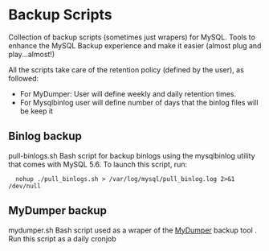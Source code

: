 # Backup Scripts

Collection of backup scripts (sometimes just wrapers) for MySQL.
Tools to enhance the MySQL Backup experience and make it easier (almost plug and play...almost!)

All the scripts take care of the retention policy (defined by the user), as followed:

- For MyDumper: User will define weekly and daily retention times.
- For Mysqlbinlog user will define number of days that the binlog files will be keep it

## Binlog backup
pull-binlogs.sh
Bash script for backup binlogs using the mysqlbinlog utility that comes with MySQL 5.6.
To launch this script, run:

```
  nohup ./pull_binlogs.sh > /var/log/mysql/pull_binlog.log 2>&1 /dev/null
```

## MyDumper backup
mydumper.sh
Bash script used as a wraper of the [MyDumper](https://launchpad.net/mydumper "MyDumper") backup tool . Run this script as a daily cronjob
